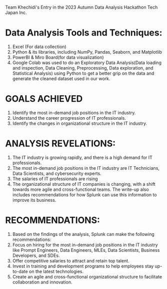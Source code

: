 Team Khechidi's Entry in the 2023 Autumn Data Analysis Hackathon Tech Japan Inc.

# Data Analysis Tools and Techniques:
1. Excel (For data collection)
2. Python & its libraries, including NumPy, Pandas, Seaborn, and Matplotlib
3. PowerBI & Miro Board(for data visualization)
4. Google Colab was used to do an Exploratory Data Analysis(Data loading and inspection, Data Cleaning, Preprocessing, Data exploration, and Statistical Analysis) using Python to get a better grip on the data and generate the cleaned dataset used in our work.
# GOALS ACHIEVED
1. Identify the most in-demand job positions in the IT industry.
2. Understand the career progression of IT professionals.
3. Identify the changes in organizational structure in the IT industry.
# ANALYSIS REVELATIONS:
1. The IT industry is growing rapidly, and there is a high demand for IT professionals.
2. The most in-demand job positions in the IT industry are IT Technicians, Data Scientists, and cybersecurity experts.
3. The salaries of IT professionals are rising
4. The organizational structure of IT companies is changing, with a shift towards more agile and cross-functional teams.
The write-up also includes recommendations for how Splunk can use this information to improve its business.
# RECOMMENDATIONS:
1. Based on the findings of the analysis, Splunk can make the following recommendations:
2. Focus on hiring for the most in-demand job positions in the IT industry like Prompt Engineers, Data Engineers, MLEs, Data Scientists, Business Developers, and SDEs.
3. Offer competitive salaries to attract and retain top talent.
4. Invest in training and development programs to help employees stay up-to-date on the latest technologies.
5. Create an agile and cross-functional organizational structure to facilitate collaboration and innovation.
